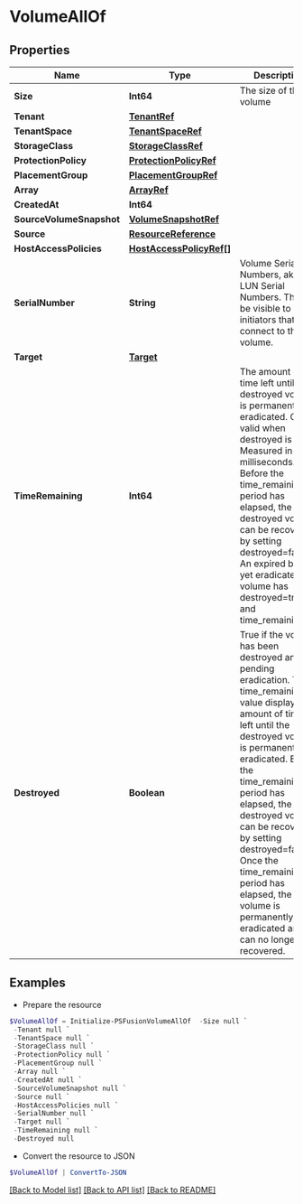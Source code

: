 # VolumeAllOf
## Properties

Name | Type | Description | Notes
------------ | ------------- | ------------- | -------------
**Size** | **Int64** | The size of the volume | [optional] 
**Tenant** | [**TenantRef**](TenantRef.md) |  | 
**TenantSpace** | [**TenantSpaceRef**](TenantSpaceRef.md) |  | 
**StorageClass** | [**StorageClassRef**](StorageClassRef.md) |  | 
**ProtectionPolicy** | [**ProtectionPolicyRef**](ProtectionPolicyRef.md) |  | [optional] 
**PlacementGroup** | [**PlacementGroupRef**](PlacementGroupRef.md) |  | [optional] 
**Array** | [**ArrayRef**](ArrayRef.md) |  | [optional] 
**CreatedAt** | **Int64** |  | [optional] 
**SourceVolumeSnapshot** | [**VolumeSnapshotRef**](VolumeSnapshotRef.md) |  | [optional] 
**Source** | [**ResourceReference**](ResourceReference.md) |  | [optional] 
**HostAccessPolicies** | [**HostAccessPolicyRef[]**](HostAccessPolicyRef.md) |  | [optional] 
**SerialNumber** | **String** | Volume Serial Numbers, aka LUN Serial Numbers. This will be visible to initiators that connect to the volume. | 
**Target** | [**Target**](Target.md) |  | [optional] 
**TimeRemaining** | **Int64** | The amount of time left until the destroyed volume is permanently eradicated. Only valid when destroyed is true. Measured in milliseconds. Before the time_remaining period has elapsed, the destroyed volume can be recovered by setting destroyed&#x3D;false. An expired but not yet eradicated volume has destroyed&#x3D;true and time_remaining&#x3D;0. | [optional] 
**Destroyed** | **Boolean** | True if the volume has been destroyed and is pending eradication. The time_remaining value displays the amount of time left until the destroyed volume is permanently eradicated. Before the time_remaining period has elapsed, the destroyed volume can be recovered by setting destroyed&#x3D;false. Once the time_remaining period has elapsed, the volume is permanently eradicated and can no longer be recovered. | [optional] 

## Examples

- Prepare the resource
```powershell
$VolumeAllOf = Initialize-PSFusionVolumeAllOf  -Size null `
 -Tenant null `
 -TenantSpace null `
 -StorageClass null `
 -ProtectionPolicy null `
 -PlacementGroup null `
 -Array null `
 -CreatedAt null `
 -SourceVolumeSnapshot null `
 -Source null `
 -HostAccessPolicies null `
 -SerialNumber null `
 -Target null `
 -TimeRemaining null `
 -Destroyed null
```

- Convert the resource to JSON
```powershell
$VolumeAllOf | ConvertTo-JSON
```

[[Back to Model list]](../README.md#documentation-for-models) [[Back to API list]](../README.md#documentation-for-api-endpoints) [[Back to README]](../README.md)

